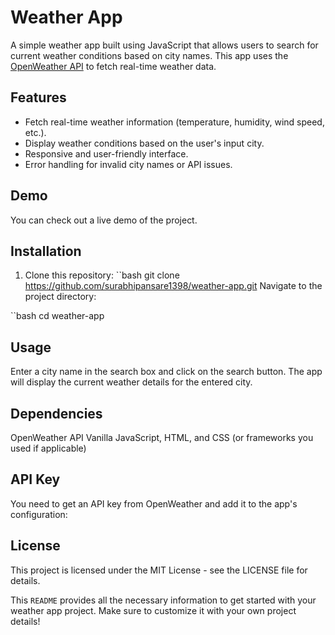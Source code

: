 # Weather App
A simple weather app built using JavaScript that allows users to search for current weather conditions based on city names. This app uses the [OpenWeather API](https://openweathermap.org/api) to fetch real-time weather data.

## Features

- Fetch real-time weather information (temperature, humidity, wind speed, etc.).
- Display weather conditions based on the user's input city.
- Responsive and user-friendly interface.
- Error handling for invalid city names or API issues.

## Demo
You can check out a live demo of the project.

## Installation

1. Clone this repository:
 ``bash
   git clone https://github.com/surabhipansare1398/weather-app.git
   Navigate to the project directory:

``bash
cd weather-app

## Usage
Enter a city name in the search box and click on the search button.
The app will display the current weather details for the entered city.

## Dependencies
OpenWeather API
Vanilla JavaScript, HTML, and CSS (or frameworks you used if applicable)

## API Key
You need to get an API key from OpenWeather and add it to the app's configuration:

## License
This project is licensed under the MIT License - see the LICENSE file for details.



This `README` provides all the necessary information to get started with your weather app project. Make sure to customize it with your own project details!








